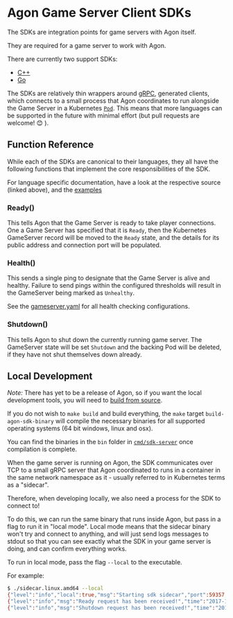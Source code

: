 # Agon Game Server Client SDKs

The SDKs are integration points for game servers with Agon itself.

They are required for a game server to work with Agon.

There are currently two support SDKs:
- [C++](cpp)
- [Go](go)

The SDKs are relatively thin wrappers around [gRPC](https://grpc.io), generated clients,
which connects to a small process that Agon coordinates to run alongside the Game Server
in a Kubernetes [`Pod`](https://kubernetes.io/docs/concepts/workloads/pods/pod-overview/).
This means that more languages can be supported in the future with minimal effort
(but pull requests are welcome! 😊 ).

## Function Reference

While each of the SDKs are canonical to their languages, they all have the following
functions that implement the core responsibilities of the SDK.

For language specific documentation, have a look at the respective source (linked above), 
and the [examples](../examples)

### Ready()
This tells Agon that the Game Server is ready to take player connections.
One a Game Server has specified that it is `Ready`, then the Kubernetes
GameServer record will be moved to the `Ready` state, and the details
for its public address and connection port will be populated.

### Health()
This sends a single ping to designate that the Game Server is alive and
healthy. Failure to send pings within the configured thresholds will result
in the GameServer being marked as `Unhealthy`. 

See the [gameserver.yaml](../examples/gameserver.yaml) for all health checking
configurations.

### Shutdown()
This tells Agon to shut down the currently running game server.
The GameServer state will be set `Shutdown` and the 
backing Pod will be deleted, if they have not shut themselves down already. 

## Local Development
_Note:_ There has yet to be a release of Agon, so if you want the local
development tools, you will need to [build from source](build/README.md).

If you do not wish to `make build` and build everything, 
the `make` target `build-agon-sdk-binary` will compile the necessary binaries
for all supported operating systems (64 bit windows, linux and osx).

You can find the binaries in the `bin` folder in [`cmd/sdk-server`](../cmd/sdk-server)
once compilation is complete.

When the game server is running on Agon, the SDK communicates over TCP to a small
gRPC server that Agon coordinated to runs in a container in the same network 
namespace as it - usually referred to in Kubernetes terms as a "sidecar".

Therefore, when developing locally, we also need a process for the SDK to connect to!

To do this, we can run the same binary that runs inside Agon, but pass in a flag
to run it in "local mode". Local mode means that the sidecar binary
won't try and connect to anything, and will just send logs messages to stdout so 
that you can see exactly what the SDK in your game server is doing, and can
confirm everything works.

To run in local mode, pass the flag `--local` to the executable.

For example:

```bash
$ ./sidecar.linux.amd64 --local
{"level":"info","local":true,"msg":"Starting sdk sidecar","port":59357,"time":"2017-12-22T16:09:03-08:00","version":"0.1-5217b21"}
{"level":"info","msg":"Ready request has been received!","time":"2017-12-22T16:09:19-08:00"}
{"level":"info","msg":"Shutdown request has been received!","time":"2017-12-22T16:10:19-08:00"}
```
